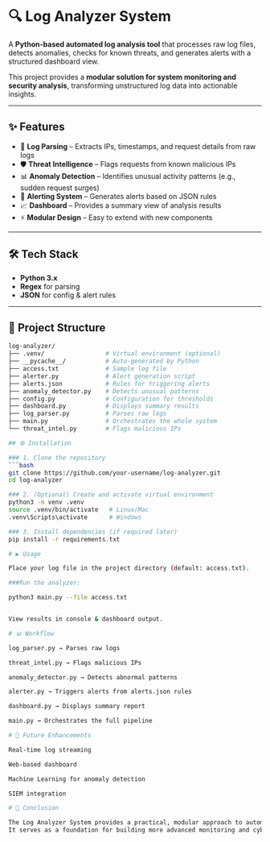 # 🔍 Log Analyzer System  

A **Python-based automated log analysis tool** that processes raw log files, detects anomalies, checks for known threats, and generates alerts with a structured dashboard view.  

This project provides a **modular solution for system monitoring and security analysis**, transforming unstructured log data into actionable insights.  

---

## ✨ Features  
- 📑 **Log Parsing** – Extracts IPs, timestamps, and request details from raw logs  
- 🛡️ **Threat Intelligence** – Flags requests from known malicious IPs  
- 📊 **Anomaly Detection** – Identifies unusual activity patterns (e.g., sudden request surges)  
- 🚨 **Alerting System** – Generates alerts based on JSON rules  
- 📈 **Dashboard** – Provides a summary view of analysis results  
- ⚡ **Modular Design** – Easy to extend with new components  

---

## 🛠️ Tech Stack  
- **Python 3.x**  
- **Regex** for parsing  
- **JSON** for config & alert rules  

---

## 📂 Project Structure  

```bash
log-analyzer/
├── .venv/                 # Virtual environment (optional)
├── __pycache__/           # Auto-generated by Python
├── access.txt             # Sample log file
├── alerter.py             # Alert generation script
├── alerts.json            # Rules for triggering alerts
├── anomaly_detector.py    # Detects unusual patterns
├── config.py              # Configuration for thresholds
├── dashboard.py           # Displays summary results
├── log_parser.py          # Parses raw logs
├── main.py                # Orchestrates the whole system
└── threat_intel.py        # Flags malicious IPs

## ⚙️ Installation  

### 1. Clone the repository  
```bash
git clone https://github.com/your-username/log-analyzer.git
cd log-analyzer

### 2. (Optional) Create and activate virtual environment
python3 -m venv .venv
source .venv/bin/activate   # Linux/Mac
.venv\Scripts\activate      # Windows

### 3. Install dependencies (if required later)
pip install -r requirements.txt

# ▶️ Usage

Place your log file in the project directory (default: access.txt).

###Run the analyzer:

python3 main.py --file access.txt


View results in console & dashboard output.

# 📊 Workflow

log_parser.py → Parses raw logs

threat_intel.py → Flags malicious IPs

anomaly_detector.py → Detects abnormal patterns

alerter.py → Triggers alerts from alerts.json rules

dashboard.py → Displays summary report

main.py → Orchestrates the full pipeline

# 🚀 Future Enhancements

Real-time log streaming

Web-based dashboard

Machine Learning for anomaly detection

SIEM integration

# 📌 Conclusion

The Log Analyzer System provides a practical, modular approach to automated log analysis and threat detection.
It serves as a foundation for building more advanced monitoring and cybersecurity tools.
